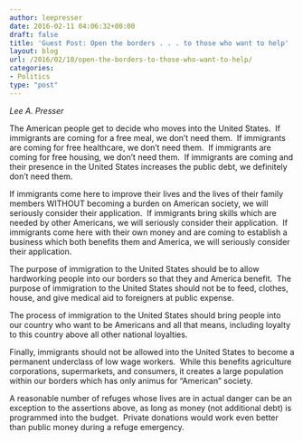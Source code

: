 ```yaml
---
author: leepresser
date: 2016-02-11 04:06:32+00:00
draft: false
title: 'Guest Post: Open the borders . . . to those who want to help'
layout: blog
url: /2016/02/10/open-the-borders-to-those-who-want-to-help/
categories:
- Politics
type: "post"
---
```


_Lee A. Presser_

The American people get to decide who moves into the United States.  If immigrants are coming for a free meal, we don’t need them.  If immigrants are coming for free healthcare, we don’t need them.  If immigrants are coming for free housing, we don’t need them.  If immigrants are coming and their presence in the United States increases the public debt, we definitely don’t need them.

If immigrants come here to improve their lives and the lives of their family members WITHOUT becoming a burden on American society, we will seriously consider their application.  If immigrants bring skills which are needed by other Americans, we will seriously consider their application.  If immigrants come here with their own money and are coming to establish a business which both benefits them and America, we will seriously consider their application.

The purpose of immigration to the United States should be to allow hardworking people into our borders so that they and America benefit.  The purpose of immigration to the United States should not be to feed, clothes, house, and give medical aid to foreigners at public expense.

The process of immigration to the United States should bring people into our country who want to be Americans and all that means, including loyalty to this country above all other national loyalties.

Finally, immigrants should not be allowed into the United States to become a permanent underclass of low wage workers.  While this benefits agriculture corporations, supermarkets, and consumers, it creates a large population within our borders which has only animus for “American” society.

A reasonable number of refuges whose lives are in actual danger can be an exception to the assertions above, as long as money (not additional debt) is programmed into the budget.  Private donations would work even better than public money during a refuge emergency.


